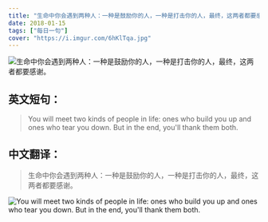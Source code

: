 ```yaml
---
title: "生命中你会遇到两种人：一种是鼓励你的人，一种是打击你的人，最终，这两者都要感谢。 ​​​​"
date: 2018-01-15
tags: ["每日一句"]
cover: "https://i.imgur.com/6hKlTqa.jpg"
---
```


![生命中你会遇到两种人：一种是鼓励你的人，一种是打击你的人，最终，这两者都要感谢。 ​​​​](https://i.imgur.com/H7rLA2C.jpg)

## 英文短句：
> You will meet two kinds of people in life: ones who build you up and ones who tear you down. But in the end, you'll thank them both.

<!--more-->

## 中文翻译：
> 生命中你会遇到两种人：一种是鼓励你的人，一种是打击你的人，最终，这两者都要感谢。 ​​​​

![You will meet two kinds of people in life: ones who build you up and ones who tear you down. But in the end, you'll thank them both.](https://i.imgur.com/Quxfyl4.jpg)


